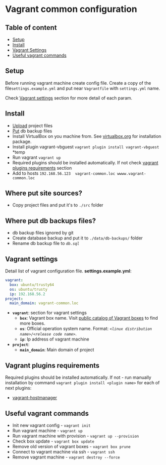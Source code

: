 # Vagrant common configuration

## Table of content
- [Setup](#setup)
- [Install](#install)
- [Vagrant Settings](#vagrant-settings)
- [Useful vagrant commands](#useful-vagrant-commands)

## Setup
Before running vagrant machine create  config file.
Create a copy of the file`settings.example.yml` and put near `Vagrantfile` with `settings.yml` name.

Check [Vagrant settings](#vagrant-settings) section for more detail of each param.

## Install
* [Upload](#site-src) project files
* [Put](#db-backups) db backup files
* Install VirtualBox on you machine from. See [virtualbox.org](https://www.virtualbox.org/) for installation package.
* Install plugin vagrant-vbguest `vagrant plugin install vagrant-vbguest` *temp
* Run vagrant `vagrant up`
* Required plugins should be installed automatically. If not check [vagrant plugins requirements](#vagrant-plugins-requirements) section
* Add to hosts `192.168.56.123  vagrant-common.loc wwww.vagrant-common.loc`

## Where put site sources?
* Copy project files and put it's to `./src` folder

## Where put db backups files?
* db backup files ignored by git 
* Create database backup and put it to `./data/db-backups/` folder
* Rename db backup file to *`db.sql`*

## Vagrant settings
Detail list of vagrant configuration file. **settings.example.yml**:
```yml
vagrant:
  box: ubuntu/trusty64
  os: ubuntu/trusty
  ip: 192.168.56.2
project:
  main_domain: vagrant-common.loc
```

- **`vagrant`**: section for vagrant settings
    - **`box`**: Vagrant box name. Visit [public catalog of Vagrant boxes](https://app.vagrantup.com/boxes/search) to find more boxes.
    - **`os`**: Official operation system name. Format: *`<linux distribution name>/<release code name>`*.
    - **`ip`**: Ip address of vagrant machine
- **`project`**: 
    - **`main_domain`**: Main domain of project

## Vagrant plugins requirements
Required plugins should be installed automatically. If not - run manually installation by command `vagrant plugin install <plugin name>` for each of next plugins:
 - [vagrant-hostmanager](https://github.com/devopsgroup-io/vagrant-hostmanager)

## Useful vagrant commands
* Init new vagrant config -  `vagrant init`
* Run vagrant machine -  `vagrant up`
* Run vagrant machine with provision -  `vagrant up --provision`
* Check box update - `vagrant box update`
* Remove old version of vagrant boxes - `vagrant box prune`
* Connect to vagrant machine via ssh - `vagrant ssh`
* Remove vagrant machine - `vagrant destroy --force`